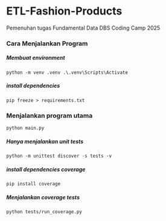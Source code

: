 # ETL-Fashion-Products
Pemenuhan tugas Fundamental Data DBS Coding Camp 2025

### **Cara Menjalankan Program**
##### Membuat environment
``python -m venv .venv
.\.venv\Scripts\Activate`` 
 
##### install dependencies
``pip freeze > requirements.txt``
 
### Menjalankan program utama
``python main.py``
 
##### Hanya menjalankan unit tests
``python -m unittest discover -s tests -v``

##### install dependencies coverage
``pip install coverage``
 
##### Menjalankan coverage tests
``python tests/run_coverage.py``
